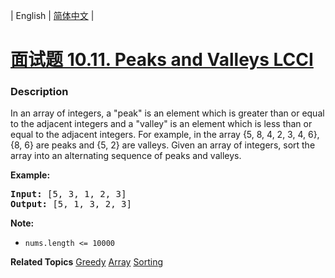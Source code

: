 | English | [简体中文](README.md) |

# [面试题 10.11. Peaks and Valleys LCCI](https://leetcode-cn.com/problems/peaks-and-valleys-lcci)
 ### Description
<p>In an array of integers, a &quot;peak&quot; is an element which is greater than or equal to the adjacent integers and a &quot;valley&quot; is an element which is less than or equal to the adjacent inte&shy;gers. For example, in the array {5, 8, 4, 2, 3, 4, 6}, {8, 6} are peaks and {5, 2} are valleys. Given an array of integers, sort the array into an alternating sequence of peaks and valleys.</p>

<p><strong>Example:</strong></p>

<pre>
<strong>Input: </strong>[5, 3, 1, 2, 3]
<strong>Output:</strong>&nbsp;[5, 1, 3, 2, 3]
</pre>

<p><strong>Note: </strong></p>

<ul>
	<li><code>nums.length &lt;= 10000</code></li>
</ul>

**Related Topics**  [Greedy](https://leetcode-cn.com/tag/greedy) [Array](https://leetcode-cn.com/tag/array) [Sorting](https://leetcode-cn.com/tag/sorting) 